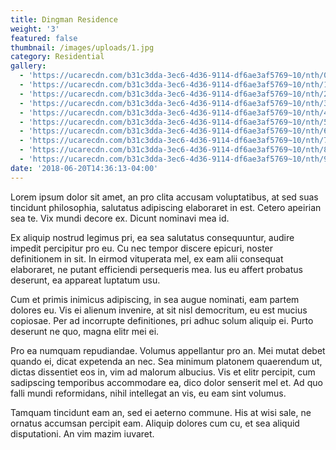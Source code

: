 ```yaml
---
title: Dingman Residence
weight: '3'
featured: false
thumbnail: /images/uploads/1.jpg
category: Residential
gallery:
  - 'https://ucarecdn.com/b31c3dda-3ec6-4d36-9114-df6ae3af5769~10/nth/0/'
  - 'https://ucarecdn.com/b31c3dda-3ec6-4d36-9114-df6ae3af5769~10/nth/1/'
  - 'https://ucarecdn.com/b31c3dda-3ec6-4d36-9114-df6ae3af5769~10/nth/2/'
  - 'https://ucarecdn.com/b31c3dda-3ec6-4d36-9114-df6ae3af5769~10/nth/3/'
  - 'https://ucarecdn.com/b31c3dda-3ec6-4d36-9114-df6ae3af5769~10/nth/4/'
  - 'https://ucarecdn.com/b31c3dda-3ec6-4d36-9114-df6ae3af5769~10/nth/5/'
  - 'https://ucarecdn.com/b31c3dda-3ec6-4d36-9114-df6ae3af5769~10/nth/6/'
  - 'https://ucarecdn.com/b31c3dda-3ec6-4d36-9114-df6ae3af5769~10/nth/7/'
  - 'https://ucarecdn.com/b31c3dda-3ec6-4d36-9114-df6ae3af5769~10/nth/8/'
  - 'https://ucarecdn.com/b31c3dda-3ec6-4d36-9114-df6ae3af5769~10/nth/9/'
date: '2018-06-20T14:36:13-04:00'
---
```


Lorem ipsum dolor sit amet, an pro clita accusam voluptatibus, at sed suas tincidunt philosophia, salutatus adipiscing elaboraret in est. Cetero apeirian sea te. Vix mundi decore ex. Dicunt nominavi mea id.



Ex aliquip nostrud legimus pri, ea sea salutatus consequuntur, audire impedit percipitur pro eu. Cu nec tempor discere epicuri, noster definitionem in sit. In eirmod vituperata mel, ex eam alii consequat elaboraret, ne putant efficiendi persequeris mea. Ius eu affert probatus deserunt, ea appareat luptatum usu.



Cum et primis inimicus adipiscing, in sea augue nominati, eam partem dolores eu. Vis ei alienum invenire, at sit nisl democritum, eu est mucius copiosae. Per ad incorrupte definitiones, pri adhuc solum aliquip ei. Purto deserunt ne quo, magna elitr mei ei.



Pro ea numquam repudiandae. Volumus appellantur pro an. Mei mutat debet quando ei, dicat expetenda an nec. Sea minimum platonem quaerendum ut, dictas dissentiet eos in, vim ad malorum albucius. Vis et elitr percipit, cum sadipscing temporibus accommodare ea, dico dolor senserit mel et. Ad quo falli mundi reformidans, nihil intellegat an vis, eu eam sint volumus.



Tamquam tincidunt eam an, sed ei aeterno commune. His at wisi sale, ne ornatus accumsan percipit eam. Aliquip dolores cum cu, et sea aliquid disputationi. An vim mazim iuvaret.
